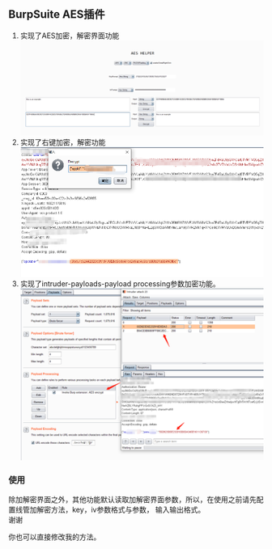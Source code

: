 ## BurpSuite AES插件
1. 实现了AES加密，解密界面功能</br>
![AES加解密界面](./img/1.png)
2. 实现了右键加密，解密功能</br>
![AES加解密界面](./img/2.png)
3. 实现了intruder-payloads-payload processing参数加密功能。</br>
![AES加解密界面](./img/3.png)</br>


### 使用
除加解密界面之外，其他功能默认读取加解密界面参数，所以，在使用之前请先配置线管加解密方法，key，iv参数格式与参数，
输入输出格式。</br>
谢谢</br>

你也可以直接修改我的方法。
